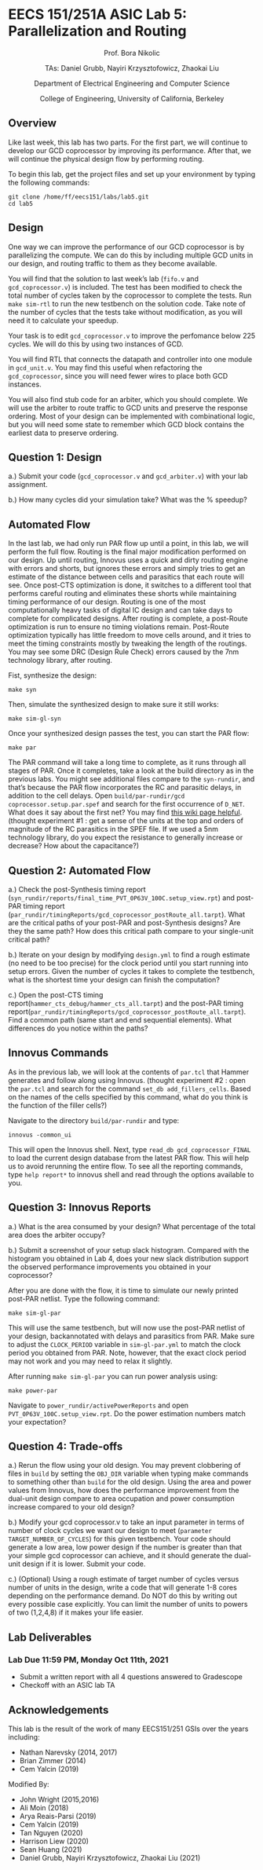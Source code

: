 # EECS 151/251A ASIC Lab 5: Parallelization and Routing

<p align="center">
Prof. Bora Nikolic
</p>
<p align="center">
TAs: Daniel Grubb, Nayiri Krzysztofowicz, Zhaokai Liu
</p>
<p align="center">
Department of Electrical Engineering and Computer Science
</p>
<p align="center">
College of Engineering, University of California, Berkeley
</p>

## Overview

Like last week, this lab has two parts. For the first part, we will continue to develop our GCD
coprocessor by improving its performance. After that, we will continue the physical design flow by
performing routing.

To begin this lab, get the project files and set up your environment by typing the following commands:

```shell
git clone /home/ff/eecs151/labs/lab5.git
cd lab5
```

## Design

One way we can improve the performance of our GCD coprocessor is by parallelizing the compute.
We can do this by including multiple GCD units in our design, and routing traffic to them as they
become available.

You will find that the solution to last week’s lab (`fifo.v` and `gcd_coprocessor.v`) is included. The
test has been modified to check the total number of cycles taken by the coprocessor to complete the
tests. Run `make sim-rtl` to run the new testbench on the solution code. Take note of the number
of cycles that the tests take without modification, as you will need it to calculate your speedup.

Your task is to edit `gcd_coprocessor.v` to improve the perfomance below 225 cycles. We will do
this by using two instances of GCD.

You will find RTL that connects the datapath and controller into one module in `gcd_unit.v`. You
may find this useful when refactoring the `gcd_coprocessor`, since you will need fewer wires to place
both GCD instances.

You will also find stub code for an arbiter, which you should complete. We will use the arbiter
to route traffic to GCD units and preserve the response ordering. Most of your design can be
implemented with combinational logic, but you will need some state to remember which GCD
block contains the earliest data to preserve ordering.

## Question 1: Design

a.) Submit your code (`gcd_coprocessor.v` and `gcd_arbiter.v`) with your lab assignment.

b.) How many cycles did your simulation take? What was the % speedup?

## Automated Flow

In the last lab, we had only run PAR flow up until a point, in this lab, we will perform the full flow.
Routing is the final major modification performed on our design. Up until routing, Innovus uses a
quick and dirty routing engine with errors and shorts, but ignores these errors and simply tries to
get an estimate of the distance between cells and parasitics that each route will see. Once post-CTS
optimization is done, it switches to a different tool that performs careful routing and eliminates
these shorts while maintaining timing performance of our design. Routing is one of the most
computationally heavy tasks of digital IC design and can take days to complete for complicated
designs. After routing is complete, a post-Route optimization is run to ensure no timing violations
remain. Post-Route optimization typically has little freedom to move cells around, and it tries to
meet the timing constraints mostly by tweaking the length of the routings. You may see some DRC
(Design Rule Check) errors caused by the 7nm technology library, after routing.

Fist, synthesize the design:

```shell
make syn
```

Then, simulate the synthesized design to make sure it still works:

```shell
make sim-gl-syn
```

Once your synthesized design passes the test, you can start the PAR flow:

```shell
make par
```

The PAR command will take a long time to complete, as it runs through all stages of PAR. Once it
completes, take a look at the build directory as in the previous labs. You might see additional files
compare to the `syn-rundir`, and that’s because the PAR flow incorporates the RC and parasitic delays, in addition to the cell delays. Open `build/par-rundir/gcd coprocessor.setup.par.spef`
and search for the first occurrence of `D_NET`. What does it say about the first net? You may find
[this wiki page helpful](https://en.wikipedia.org/wiki/Standard_Parasitic_Exchange_Format#Parasitics). (thought experiment #1 : get a sense of the units at the top and orders
of magnitude of the RC parasitics in the SPEF file. If we used a 5nm technology library, do you
expect the resistance to generally increase or decrease? How about the capacitance?)

## Question 2: Automated Flow

a.) Check the post-Synthesis timing report
(`syn_rundir/reports/final_time_PVT_0P63V_100C.setup_view.rpt`) and post-PAR timing report (`par_rundir/timingReports/gcd_coprocessor_postRoute_all.tarpt`). What are the critical paths of your post-PAR and post-Synthesis designs? Are they the same path? How does this
critical path compare to your single-unit critical path?

b.) Iterate on your design by modifying `design.yml` to find a rough estimate (no need to be too
precise) for the clock period until you start running into setup errors. Given the number of
cycles it takes to complete the testbench, what is the shortest time your design can finish the
computation?

c.) Open the post-CTS timing report(`hammer_cts_debug/hammer_cts_all.tarpt`) and the post-PAR
timing report(`par_rundir/timingReports/gcd_coprocessor_postRoute_all.tarpt`). Find a
common path (same start and end sequential elements). What differences do you notice within
the paths?


## Innovus Commands

As in the previous lab, we will look at the contents of `par.tcl` that Hammer generates and follow
along using Innovus. (thought experiment #2 : open the `par.tcl` and search for the command
`set_db add_fillers_cells`. Based on the names of the cells specified by this command, what do
you think is the function of the filler cells?)

Navigate to the directory `build/par-rundir` and type:

```shell
innovus -common_ui
```

This will open the Innovus shell. Next, type `read_db gcd_coprocessor_FINAL` to load the current design
database from the latest PAR flow. This will help us to avoid rerunning the entire flow. To see
all the reporting commands, type `help report*` to innovus shell and read through the options
available to you.

## Question 3: Innovus Reports

a.) What is the area consumed by your design? What percentage of the total area does the arbiter
occupy?

b.) Submit a screenshot of your setup slack histogram. Compared with the histogram you obtained
in Lab 4, does your new slack distribution support the observed performance improvements you
obtained in your coprocessor?

After you are done with the flow, it is time to simulate our newly printed post-PAR netlist. Type
the following command:

```shell
make sim-gl-par
```

This will use the same testbench, but will now use the post-PAR netlist of your design, backannotated with delays and parasitics from PAR. Make sure to adjust the `CLOCK_PERIOD` variable in `sim-gl-par.yml` to match the clock period you obtained from PAR. Note, however, that the exact
clock period may not work and you may need to relax it slightly.

After running `make sim-gl-par` you can run power analysis using:

```shell
make power-par
```

Navigate to `power_rundir/activePowerReports` and open `PVT_0P63V_100C.setup_view.rpt`. Do
the power estimation numbers match your expectation?

## Question 4: Trade-offs

a.) Rerun the flow using your old design. You may prevent clobbering of files in `build` by setting the
`OBJ_DIR` variable when typing make commands to something other than `build` for the old design.
Using the area and power values from Innovus, how does the performance improvement from the
dual-unit design compare to area occupation and power consumption increase compared to your
old design?

b.) Modify your gcd coprocessor.v to take an input parameter in terms of number of clock cycles we
want our design to meet (`parameter TARGET_NUMBER_OF_CYCLES`) for this given testbench. Your
code should generate a low area, low power design if the number is greater than that your simple
gcd coprocessor can achieve, and it should generate the dual-unit design if it is lower. Submit
your code.

c.) (Optional) Using a rough estimate of target number of cycles versus number of units in the design,
write a code that will generate 1-8 cores depending on the performance demand. Do NOT do this
by writing out every possible case explicitly. You can limit the number of units to powers of two
(1,2,4,8) if it makes your life easier.

## Lab Deliverables

### Lab Due 11:59 PM, Monday Oct 11th, 2021

- Submit a written report with all 4 questions answered to Gradescope
- Checkoff with an ASIC lab TA

## Acknowledgements

This lab is the result of the work of many EECS151/251 GSIs over the years including:

- Nathan Narevsky (2014, 2017)
- Brian Zimmer (2014)
- Cem Yalcin (2019)

Modified By:
- John Wright (2015,2016)
- Ali Moin (2018)
- Arya Reais-Parsi (2019)
- Cem Yalcin (2019)
- Tan Nguyen (2020)
- Harrison Liew (2020)
- Sean Huang (2021)
- Daniel Grubb, Nayiri Krzysztofowicz, Zhaokai Liu (2021)
